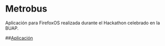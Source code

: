 Metrobus
========

Aplicación para FirefoxOS realizada durante el Hackathon celebrado en la BUAP.

##[Aplicación]

[Aplicación]: http://monkeythecoder.github.io/metrobus/
